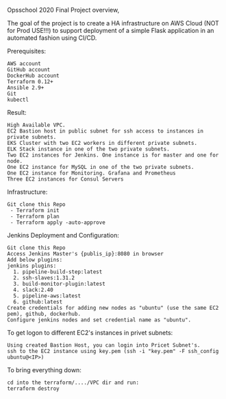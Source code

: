  
Opsschool 2020 Final Project overview,

The goal of the project is to create a HA infrastructure on AWS Cloud (NOT for Prod USE!!!) to support deployment of a simple Flask application in an automated fashion using CI/CD.

Prerequisites:

    AWS account
    GitHub account
    DockerHub account
    Terraform 0.12+
    Ansible 2.9+
    Git
    kubectl

Result:
    
    High Available VPC.
    EC2 Bastion host in public subnet for ssh access to instances in private subnets.
    EKS Cluster with two EC2 workers in different private subnets.
    ELK Stack instance in one of the two private subnets.
    Two EC2 instances for Jenkins. One instance is for master and one for node.
    One EC2 instance for MySQL in one of the two private subnets.
    One EC2 instance for Monitoring. Grafana and Prometheus
    Three EC2 instances for Consul Servers
    
Infrastructure:

    Git clone this Repo
     - Terraform init
     - Terraform plan
     - Terraform apply -auto-approve
     
Jenkins Deployment and Configuration:

    Git clone this Repo
    Access Jenkins Master's {publis_ip}:8080 in browser
    Add below plugins:
    jenkins plugins:
      1. pipeline-build-step:latest
      2. ssh-slaves:1.31.2
      3. build-monitor-plugin:latest
      4. slack:2.40
      5. pipeline-aws:latest
      6. github:latest
    Create credentials for adding new nodes as "ubuntu" (use the same EC2 pem), github, dockerhub.
    Configure jenkins nodes and set credential name as "ubuntu".

To get logon to different EC2's instances in privet subnets:

    Using created Bastion Host, you can login into Pricet Subnet's.
    ssh to the EC2 instance using key.pem (ssh -i "key.pem" -F ssh_config ubuntu@<IP>)

To bring everything down:

    cd into the terraform/..../VPC dir and run:
    terraform destroy
    
    
